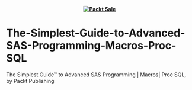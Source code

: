 
<b><p align='center'>[![Packt Sale](https://static.packt-cdn.com/assets/images/packt+events/Improve_UX.png)](https://packt.link/algotradingpython)</p></b> 




# The-Simplest-Guide-to-Advanced-SAS-Programming-Macros-Proc-SQL
The Simplest Guide™ to Advanced SAS Programming | Macros| Proc SQL, by Packt Publishing
